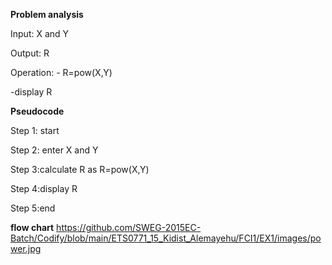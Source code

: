 **Problem analysis**

Input: X and Y

Output: R

Operation:  - R=pow(X,Y)

-display R

**Pseudocode** 

Step 1: start

Step 2: enter X and Y

Step 3:calculate R as R=pow(X,Y)

Step 4:display R

Step 5:end

**flow chart**
https://github.com/SWEG-2015EC-Batch/Codify/blob/main/ETS0771_15_Kidist_Alemayehu/FCI1/EX1/images/power.jpg
